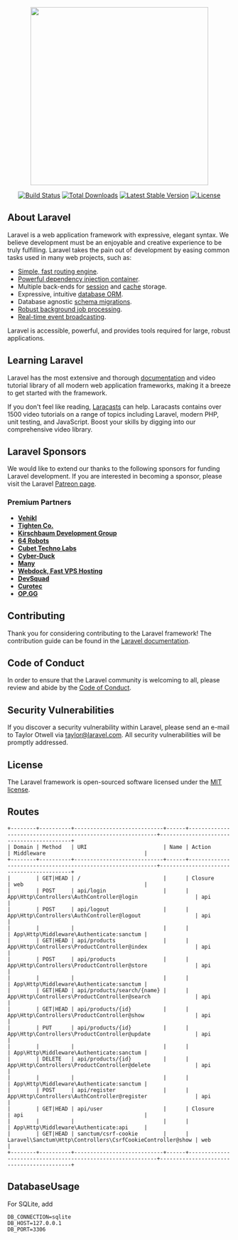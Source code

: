 <p align="center"><a href="https://laravel.com" target="_blank"><img src="https://raw.githubusercontent.com/laravel/art/master/logo-lockup/5%20SVG/2%20CMYK/1%20Full%20Color/laravel-logolockup-cmyk-red.svg" width="400"></a></p>

<p align="center">
<a href="https://travis-ci.org/laravel/framework"><img src="https://travis-ci.org/laravel/framework.svg" alt="Build Status"></a>
<a href="https://packagist.org/packages/laravel/framework"><img src="https://img.shields.io/packagist/dt/laravel/framework" alt="Total Downloads"></a>
<a href="https://packagist.org/packages/laravel/framework"><img src="https://img.shields.io/packagist/v/laravel/framework" alt="Latest Stable Version"></a>
<a href="https://packagist.org/packages/laravel/framework"><img src="https://img.shields.io/packagist/l/laravel/framework" alt="License"></a>
</p>

## About Laravel

Laravel is a web application framework with expressive, elegant syntax. We believe development must be an enjoyable and creative experience to be truly fulfilling. Laravel takes the pain out of development by easing common tasks used in many web projects, such as:

- [Simple, fast routing engine](https://laravel.com/docs/routing).
- [Powerful dependency injection container](https://laravel.com/docs/container).
- Multiple back-ends for [session](https://laravel.com/docs/session) and [cache](https://laravel.com/docs/cache) storage.
- Expressive, intuitive [database ORM](https://laravel.com/docs/eloquent).
- Database agnostic [schema migrations](https://laravel.com/docs/migrations).
- [Robust background job processing](https://laravel.com/docs/queues).
- [Real-time event broadcasting](https://laravel.com/docs/broadcasting).

Laravel is accessible, powerful, and provides tools required for large, robust applications.

## Learning Laravel

Laravel has the most extensive and thorough [documentation](https://laravel.com/docs) and video tutorial library of all modern web application frameworks, making it a breeze to get started with the framework.

If you don't feel like reading, [Laracasts](https://laracasts.com) can help. Laracasts contains over 1500 video tutorials on a range of topics including Laravel, modern PHP, unit testing, and JavaScript. Boost your skills by digging into our comprehensive video library.

## Laravel Sponsors

We would like to extend our thanks to the following sponsors for funding Laravel development. If you are interested in becoming a sponsor, please visit the Laravel [Patreon page](https://patreon.com/taylorotwell).

### Premium Partners

- **[Vehikl](https://vehikl.com/)**
- **[Tighten Co.](https://tighten.co)**
- **[Kirschbaum Development Group](https://kirschbaumdevelopment.com)**
- **[64 Robots](https://64robots.com)**
- **[Cubet Techno Labs](https://cubettech.com)**
- **[Cyber-Duck](https://cyber-duck.co.uk)**
- **[Many](https://www.many.co.uk)**
- **[Webdock, Fast VPS Hosting](https://www.webdock.io/en)**
- **[DevSquad](https://devsquad.com)**
- **[Curotec](https://www.curotec.com/services/technologies/laravel/)**
- **[OP.GG](https://op.gg)**

## Contributing

Thank you for considering contributing to the Laravel framework! The contribution guide can be found in the [Laravel documentation](https://laravel.com/docs/contributions).

## Code of Conduct

In order to ensure that the Laravel community is welcoming to all, please review and abide by the [Code of Conduct](https://laravel.com/docs/contributions#code-of-conduct).

## Security Vulnerabilities

If you discover a security vulnerability within Laravel, please send an e-mail to Taylor Otwell via [taylor@laravel.com](mailto:taylor@laravel.com). All security vulnerabilities will be promptly addressed.

## License

The Laravel framework is open-sourced software licensed under the [MIT license](https://opensource.org/licenses/MIT).


## Routes
```
+--------+----------+----------------------------+------+------------------------------------------------------------+------------------------------------------+
| Domain | Method   | URI                        | Name | Action                                                     | Middleware                               |
+--------+----------+----------------------------+------+------------------------------------------------------------+------------------------------------------+
|        | GET|HEAD | /                          |      | Closure                                                    | web                                      |
|        | POST     | api/login                  |      | App\Http\Controllers\AuthController@login                  | api                                      |
|        | POST     | api/logout                 |      | App\Http\Controllers\AuthController@logout                 | api                                      |
|        |          |                            |      |                                                            | App\Http\Middleware\Authenticate:sanctum |
|        | GET|HEAD | api/products               |      | App\Http\Controllers\ProductController@index               | api                                      |
|        | POST     | api/products               |      | App\Http\Controllers\ProductController@store               | api                                      |
|        |          |                            |      |                                                            | App\Http\Middleware\Authenticate:sanctum |
|        | GET|HEAD | api/products/search/{name} |      | App\Http\Controllers\ProductController@search              | api                                      |
|        | GET|HEAD | api/products/{id}          |      | App\Http\Controllers\ProductController@show                | api                                      |
|        | PUT      | api/products/{id}          |      | App\Http\Controllers\ProductController@update              | api                                      |
|        |          |                            |      |                                                            | App\Http\Middleware\Authenticate:sanctum |
|        | DELETE   | api/products/{id}          |      | App\Http\Controllers\ProductController@delete              | api                                      |
|        |          |                            |      |                                                            | App\Http\Middleware\Authenticate:sanctum |
|        | POST     | api/register               |      | App\Http\Controllers\AuthController@register               | api                                      |
|        | GET|HEAD | api/user                   |      | Closure                                                    | api                                      |
|        |          |                            |      |                                                            | App\Http\Middleware\Authenticate:api     |
|        | GET|HEAD | sanctum/csrf-cookie        |      | Laravel\Sanctum\Http\Controllers\CsrfCookieController@show | web                                      |
+--------+----------+----------------------------+------+------------------------------------------------------------+------------------------------------------+

```
## DatabaseUsage

For SQLite, add
```
DB_CONNECTION=sqlite
DB_HOST=127.0.0.1
DB_PORT=3306
```
